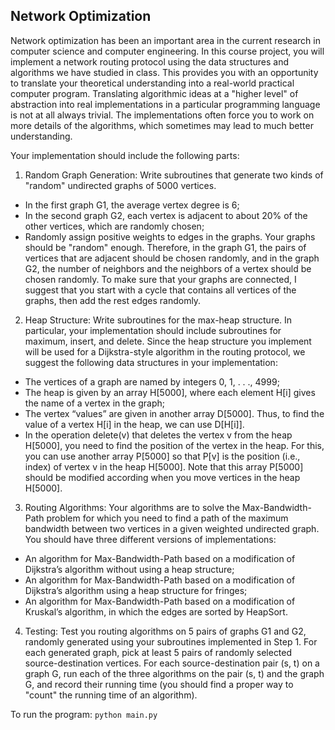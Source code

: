 ## Network Optimization
Network optimization has been an important area in the current research in computer science and computer engineering. In this course project, you will implement a network routing protocol using the data structures and algorithms we have studied in class. This provides you with an opportunity to translate your theoretical understanding into a real-world practical computer program. Translating algorithmic ideas at a "higher level" of abstraction into real implementations in a particular programming language is not at all always trivial. The implementations often force you to work on more details of the algorithms, which sometimes may lead to much better understanding.

Your implementation should include the following parts:

1. Random Graph Generation: Write subroutines that generate two kinds of "random" undirected graphs of 5000 vertices.
- In the first graph G1, the average vertex degree is 6;
- In the second graph G2, each vertex is adjacent to about 20% of the other vertices,
which are randomly chosen;
- Randomly assign positive weights to edges in the graphs.
Your graphs should be "random" enough. Therefore, in the graph G1, the pairs of vertices that are adjacent should be chosen randomly, and in the graph G2, the number of neighbors and the neighbors of a vertex should be chosen randomly. To make sure that your graphs are connected, I suggest that you start with a cycle that contains all vertices of the graphs, then add the rest edges randomly.

2. Heap Structure: Write subroutines for the max-heap structure. In particular, your implementation should include subroutines for maximum, insert, and delete.
Since the heap structure you implement will be used for a Dijkstra-style algorithm in the routing protocol, we suggest the following data structures in your implementation:
- The vertices of a graph are named by integers 0, 1, . . ., 4999;
- The heap is given by an array H[5000], where each element H[i] gives the name of a vertex in the graph;
- The vertex “values” are given in another array D[5000]. Thus, to find the value of a vertex H[i] in the heap, we can use D[H[i]].
- In the operation delete(v) that deletes the vertex v from the heap H[5000], you need to find the position of the vertex in the heap. For this, you can use another array P[5000] so that P[v] is the position (i.e., index) of vertex v in the heap H[5000]. Note that this array P[5000] should be modified according when you move vertices in the heap H[5000].

3. Routing Algorithms: Your algorithms are to solve the Max-Bandwidth-Path problem for which you need to find a path of the maximum bandwidth between two vertices in a given weighted undirected graph. You should have three different versions of implementations:
- An algorithm for Max-Bandwidth-Path based on a modification of Dijkstra’s algorithm without using a heap structure;
- An algorithm for Max-Bandwidth-Path based on a modification of Dijkstra’s algorithm using a heap structure for fringes;
- An algorithm for Max-Bandwidth-Path based on a modification of Kruskal’s algorithm, in which the edges are sorted by HeapSort.

4. Testing: Test you routing algorithms on 5 pairs of graphs G1 and G2, randomly generated using your subroutines implemented in Step 1. For each generated graph, pick at least 5 pairs of randomly selected source-destination vertices. For each source-destination pair (s, t) on a graph G, run each of the three algorithms on the pair (s, t) and the graph G, and record their running time (you should find a proper way to "count" the running time of an algorithm).

To run the program: `python main.py`
